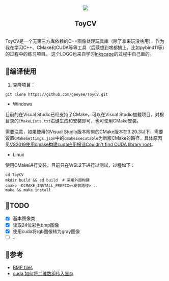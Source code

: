 <div align="center">
  <article style="display: flex; flex-direction: column; align-items: center; justify-content: center;">
      <img src="https://user-images.githubusercontent.com/71769312/233330675-dd8df43b-232c-4efd-8128-9063c2f4e9cb.svg"/>
      <h1 style="width: 100%; text-align: center;">ToyCV</h1>
  </article>
</div>

ToyCV是一个无第三方库依赖的C++图像处理玩具库（除了拿来玩没啥用），作为我在学习C++、CMake和CUDA等等工具（后续想到啥都搞上，比如pybind11等）的过程中的练习项目。 这个LOGO也来自学习[Inkscape](https://gitlab.com/inkscape/inkscape)的过程中自己画的。

## 🤡编译使用

1. 克隆项目：

``` shell
git clone https://github.com/geoyee/ToyCV.git
```

- Windows

目前的在Visual Studio已经支持了CMake，可以在Visual Studio加载项目，对根目录的`CMakeLists.txt`右键生成和安装即可，也可使用CMake安装。

需要注意，如果使用的Visual Studio版本附带的CMake版本在3.20.3以下，需要设置`CMakeSettings.json`中的`cmakeExecutable`为新版CMake的路径，具体原因见[VS2019使用cmake构建cuda应用报错Couldn't find CUDA library root](https://blog.csdn.net/qq_39798423/article/details/130495878?spm=1001.2014.3001.5502)。

- Linux

使用CMake进行安装，目前只在WSL2下进行过测试，过程如下：

``` shell
cd ToyCV
mkdir build && cd build  # 采用外部构建
cmake -DCMAKE_INSTALL_PREFIX=<安装路径> ..
make && make install
```

## 🤡TODO

- [x] 基本图像类
- [x] 读取24位彩色bmp图像
- [x] 使用cuda将rgb图像转为gray图像
- [ ] ...

## 🤡参考

- [BMP files](http://paulbourke.net/dataformats/bmp/)
- [cuda 如何将二维数组传入显存](https://www.zhihu.com/question/450735975)

